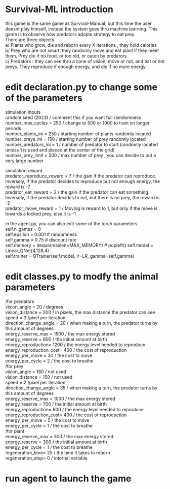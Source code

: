 # Survival-ML introduction
this game is the same game as Survival-Manual, but this time the user doesnt play himself, instead the system goes thru machine learning. 
This game is to observe how predators adopts strategy to eat prey.   
There are three objects   
  a/ Plants who grow, die and reborn every X iterations , they hold calories   
  b/ Prey who are not smart, they randomly move and eat plant if they meet them, Prey die if no food, or too old, or eaten by predators  
  c/ Predators : they can see thru a cone of vision, move or not, and eat or not preys. They reproduce if enough energy, and die if no more energy  

# edit declaration.py to change some of the parameters
simulation inputs  
random.seed (2023)  / comment this if you want full ramdomness   
number_max_cycles = 250  / change to 500 or 1000 to train on longer periods  
number_plants_ini = 250  / starting number of plants randomly located  
number_preys_ini  = 150  / starting number of prey randomly located  
number_predators_ini = 1 / number of predator to start (randomly located unless 1 is used and placed at the center of the grid)   
number_prey_limit = 500  / max number of prey , you can decide to put a very large number  

simulation reward  
predator_reproduce_reward = 7  / the gain if the predator can reproduce. Inversely, if the predator decides to reproduce but not enough energy, the reward is -7  
predator_eat_reward       = 2  / the gain if the predator can eat something. Inversely, if the predator decides to eat, but there is no prey, the reward is -2  
predator_move_reward      = 1  / Moving is reward to 1, but only if the move is towards a locked prey, else it is -1  

in the agent.py, you can also edit some of the torch parameters  
self.n_games = 0   
self.epsilon = 0.001  # randomness  
self.gamma = 0.75  # discount rate  
self.memory = deque(maxlen=MAX_MEMORY)  # popleft() 
self.model = Linear_QNet(4,128,4)  
self.trainer = QTrainer(self.model, lr=LR, gamma=self.gamma)  

# edit classes.py to modfy the animal parameters  
/for predators    
		vision_angle = 20 / degrees   
		vision_distance = 200  / in pixels, the max distance the predator can see  
		speed = 3  /pixel per iteration  
		direction_change_angle = 20 / when making a turn, the predator turns by this amount of degrees  
		energy_reserve_max = 1500  / the max energy stored  
		energy_reserve = 600  / the initial amount at birth  
		energy_reproduction= 1200 / the energy level needed to reproduce  
		energy_reproduction_cost= 400 / the cost of reproduction  
		energy_per_move  = 30  / the cost to move  
		energy_per_cycle = 2  / the cost to breathe  
/for prey  
		vision_angle = 180  / not used  
		vision_distance = 150   / not used  
		speed = 2   /pixel per iteration  
		direction_change_angle = 35  / when making a turn, the predator turns by this amount of degrees   
		energy_reserve_max = 1000 / the max energy stored  
		energy_reserve = 700  / the initial amount at birth  
		energy_reproduction= 800  / the energy level needed to reproduce  
		energy_reproduction_cost= 400  / the cost of reproduction  
		energy_per_move  = 5  / the cost to move  
		energy_per_cycle = 1  / the cost to breathe  
/for plant  
		energy_reserve_max = 300    / the max energy stored    
		energy_reserve = 300   / the initial amount at birth    
		energy_per_cycle = 1   / the cost to breathe  
		regeneration_time= 25  / the time it takes to reborn  
		regeneration_step= 0   / internal variable  

  # run agent to launch the game  
 
